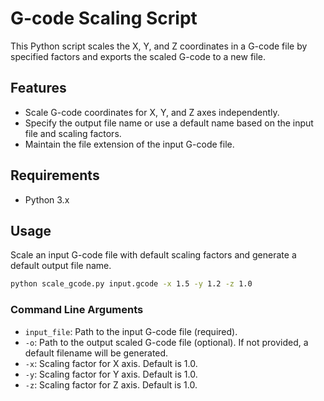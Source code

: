 # G-code Scaling Script

This Python script scales the X, Y, and Z coordinates in a G-code file by specified factors and exports the scaled G-code to a new file.

## Features

- Scale G-code coordinates for X, Y, and Z axes independently.
- Specify the output file name or use a default name based on the input file and scaling factors.
- Maintain the file extension of the input G-code file.

## Requirements

- Python 3.x

## Usage
Scale an input G-code file with default scaling factors and generate a default output file name.

```sh
python scale_gcode.py input.gcode -x 1.5 -y 1.2 -z 1.0
```

### Command Line Arguments

- `input_file`: Path to the input G-code file (required).
- `-o`: Path to the output scaled G-code file (optional). If not provided, a default filename will be generated.
- `-x`: Scaling factor for X axis. Default is 1.0.
- `-y`: Scaling factor for Y axis. Default is 1.0.
- `-z`: Scaling factor for Z axis. Default is 1.0.
